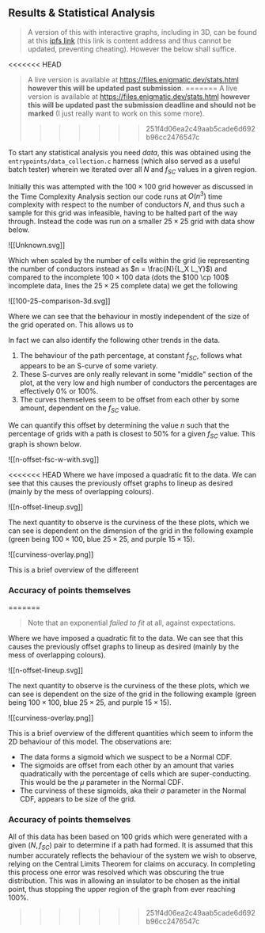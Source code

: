 ## Results & Statistical Analysis

> A version of this with interactive graphs, including in 3D, can be found at this [ipfs link](https://ipfs.io/ipfs/QmPDXNLYyJ1r5Cg7xzRXXW1fvDWXz8dw9QeSkQNigN6QFZ?filename=Stats.html) (this link is content address and thus cannot be updated, preventing cheating). However the below shall suffice.
> 
<<<<<<< HEAD
> A live version is available at https://files.enigmatic.dev/stats.html **however this will be updated past submission**.
=======
> A live version is available at https://files.enigmatic.dev/stats.html **however this will be updated past the submission deadline and should not be marked** (I just really want to work on this some more).
>>>>>>> 251f4d06ea2c49aab5cade6d692b96cc2476547c

To start any statistical analysis you need *data*, this was obtained using the `entrypoints/data_collection.c` harness (which also served as a useful batch tester) wherein we iterated over all $N$ and $f_{SC}$ values in a given region. 

Initially this was attempted with the $100 \times 100$ grid however as discussed in the Time Complexity Analysis section our code runs at $O(n^3)$ time complexity with respect to the number of conductors $N$, and thus such a sample for this grid was infeasible, having to be halted part of the way through. Instead the code was run on a smaller $25 \times 25$ grid with data show below.

![[Unknown.svg]]

Which when scaled by the number of cells within the grid (ie representing the number of conductors instead as $n = \frac{N}{L_X L_Y}$) and compared to the incomplete $100 \times 100$ data (dots the $100 \cp 100$ incomplete data, lines the $25 \times 25$ complete data) we get the following

![[100-25-comparison-3d.svg]]

Where we can see that the behaviour in mostly independent of the size of the grid operated on. This allows us to 

In fact we can also identify the following other trends in the data.

1. The behaviour of the path percentage, at constant $f_{SC}$, follows what appears to be an S-curve of some variety.
2. These S-curves are only really relevant in some "middle" section of the plot, at the very low and high number of conductors the percentages are effectively $0\%$ or $100\%$.
3. The curves themselves seem to be offset from each other by some amount, dependent on the $f_{SC}$ value.

We can quantify this offset by determining the value $n$ such that the percentage of grids with a path is closest to $50\%$ for a given $f_{SC}$ value. This graph is shown below.

![[n-offset-fsc-w-with.svg]]

<<<<<<< HEAD
Where we have imposed a quadratic fit to the data. We can see that this causes the previously offset graphs to lineup as desired (mainly by the mess of overlapping colours).

![[n-offset-lineup.svg]]

The next quantity to observe is the curviness of the these plots, which we can see is dependent on the dimension of the grid in the following example (green being $100×100$, blue $25×25$, and purple $15×15$).

![[curviness-overlay.png]]

This is a brief overview of the differeent 

### Accuracy of points themselves
=======
> Note that an exponential *failed to fit* at all, against expectations.

Where we have imposed a quadratic fit to the data. We can see that this causes the previously offset graphs to lineup as desired (mainly by the mess of overlapping colours).

![[n-offset-lineup.svg]]

The next quantity to observe is the curviness of the these plots, which we can see is dependent on the size of the grid in the following example (green being $100×100$, blue $25×25$, and purple $15×15$).

![[curviness-overlay.png]]

This is a brief overview of the different quantities which seem to inform the 2D behaviour of this model. The observations are:

- The data forms a sigmoid which we suspect to be a Normal CDF.
- The sigmoids are offset from each other by an amount that varies quadratically with the percentage of cells which are super-conducting. This would be the $\mu$ parameter in the Normal CDF.
- The curviness of these sigmoids, aka their $\sigma$ parameter in the Normal CDF, appears to be size of the grid.

### Accuracy of points themselves

All of this data has been based on 100 grids which were generated with a given $(N, f_{SC})$ pair to determine if a path had formed. It is assumed that this number accurately reflects the behaviour of the system we wish to observe, relying on the Central Limits Theorem for claims on accuracy. In completing this process one error was resolved which was obscuring the true distribution. This was in allowing an insulator to be chosen as the initial point, thus stopping the upper region of the graph from ever reaching $100\%$.
>>>>>>> 251f4d06ea2c49aab5cade6d692b96cc2476547c

